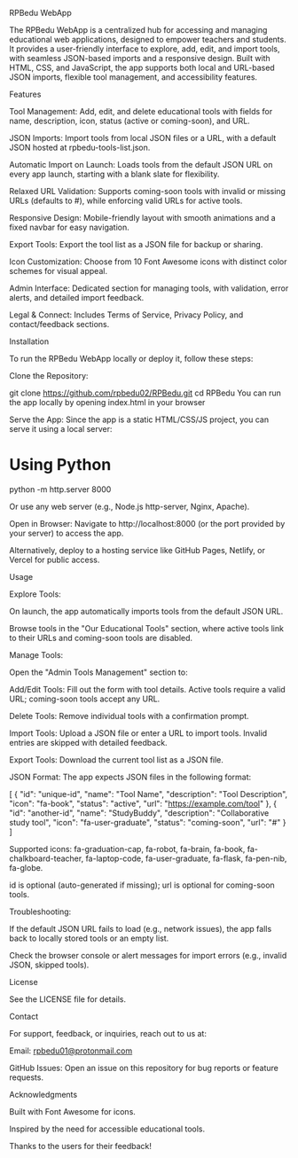RPBedu WebApp



The RPBedu WebApp is a centralized hub for accessing and managing educational web applications, designed to empower teachers and students. It provides a user-friendly interface to explore, add, edit, and import tools, with seamless JSON-based imports and a responsive design. Built with HTML, CSS, and JavaScript, the app supports both local and URL-based JSON imports, flexible tool management, and accessibility features.

Features





Tool Management: Add, edit, and delete educational tools with fields for name, description, icon, status (active or coming-soon), and URL.



JSON Imports: Import tools from local JSON files or a URL, with a default JSON hosted at rpbedu-tools-list.json.



Automatic Import on Launch: Loads tools from the default JSON URL on every app launch, starting with a blank slate for flexibility.



Relaxed URL Validation: Supports coming-soon tools with invalid or missing URLs (defaults to #), while enforcing valid URLs for active tools.



Responsive Design: Mobile-friendly layout with smooth animations and a fixed navbar for easy navigation.



Export Tools: Export the tool list as a JSON file for backup or sharing.



Icon Customization: Choose from 10 Font Awesome icons with distinct color schemes for visual appeal.



Admin Interface: Dedicated section for managing tools, with validation, error alerts, and detailed import feedback.



Legal & Connect: Includes Terms of Service, Privacy Policy, and contact/feedback sections.

Installation

To run the RPBedu WebApp locally or deploy it, follow these steps:





Clone the Repository:

git clone https://github.com/rpbedu02/RPBedu.git
cd RPBedu
You can run the app locally by opening index.html in your browser



Serve the App: Since the app is a static HTML/CSS/JS project, you can serve it using a local server:

# Using Python
python -m http.server 8000

Or use any web server (e.g., Node.js http-server, Nginx, Apache).



Open in Browser: Navigate to http://localhost:8000 (or the port provided by your server) to access the app.

Alternatively, deploy to a hosting service like GitHub Pages, Netlify, or Vercel for public access.

Usage





Explore Tools:





On launch, the app automatically imports tools from the default JSON URL.



Browse tools in the "Our Educational Tools" section, where active tools link to their URLs and coming-soon tools are disabled.



Manage Tools:





Open the "Admin Tools Management" section to:





Add/Edit Tools: Fill out the form with tool details. Active tools require a valid URL; coming-soon tools accept any URL.



Delete Tools: Remove individual tools with a confirmation prompt.



Import Tools: Upload a JSON file or enter a URL to import tools. Invalid entries are skipped with detailed feedback.



Export Tools: Download the current tool list as a JSON file.



JSON Format: The app expects JSON files in the following format:

[
  {
    "id": "unique-id",
    "name": "Tool Name",
    "description": "Tool Description",
    "icon": "fa-book",
    "status": "active",
    "url": "https://example.com/tool"
  },
  {
    "id": "another-id",
    "name": "StudyBuddy",
    "description": "Collaborative study tool",
    "icon": "fa-user-graduate",
    "status": "coming-soon",
    "url": "#"
  }
]





Supported icons: fa-graduation-cap, fa-robot, fa-brain, fa-book, fa-chalkboard-teacher, fa-laptop-code, fa-user-graduate, fa-flask, fa-pen-nib, fa-globe.



id is optional (auto-generated if missing); url is optional for coming-soon tools.



Troubleshooting:





If the default JSON URL fails to load (e.g., network issues), the app falls back to locally stored tools or an empty list.



Check the browser console or alert messages for import errors (e.g., invalid JSON, skipped tools).


License

See the LICENSE file for details.

Contact

For support, feedback, or inquiries, reach out to us at:





Email: rpbedu01@protonmail.com



GitHub Issues: Open an issue on this repository for bug reports or feature requests.

Acknowledgments





Built with Font Awesome for icons.



Inspired by the need for accessible educational tools.



Thanks to the users for their feedback!

